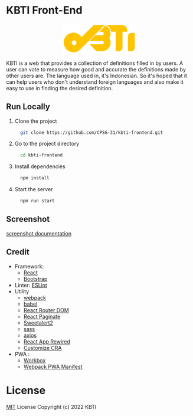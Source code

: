 # KBTI Front-End

<p align="center">
  <img src="./public/logo-yellow.png" width="200">
</p>

KBTI is a web that provides a collection of definitions filled in by users. A user can vote to measure how good and accurate the definitions made by other users are. The language used in, it's Indonesian. So it's hoped that it can help users who don't understand foreign languages and also make it easy to use in finding the desired definition.

## Run Locally

1. Clone the project
    ```bash
      git clone https://github.com/CPSG-31/kbti-frontend.git
    ```

2. Go to the project directory
    ```bash
      cd kbti-frontend
    ```

3. Install dependencies
    ```bash
      npm install
    ```

4. Start the server
    ```bash
      npm run start
    ```


## Screenshot
[screenshot documentation](https://docs.google.com/document/d/1qRyDgjt5BXucqiPVhSCVVrV-8151NzN5-FGsSzplGIY/edit?usp=sharing)


    
## Credit

- Framework:
  - [React](https://reactjs.org/)
  - [Bootstrap](https://getbootstrap.com/)
- Linter: [ESLint](https://eslint.org/)
- Utility
  - [webpack](https://webpack.js.org/)
  - [babel](https://babeljs.io/)
  - [React Router DOM](https://npmjs.com/package/react-router-dom)
  - [React Paginate](https://npmjs.com/package/react-paginate)
  - [Sweetalert2](https://npmjs.com/package/sweetalert2)
  - [sass](https://npmjs.com/package/sass)
  - [axios](https://npmjs.com/package/axios)
  - [React App Rewired](https://npmjs.com/package/react-app-rewired)
  - [Customize CRA](https://npmjs.com/package/customize-cra)
- PWA :
  - [Workbox](https://developers.google.com/web/tools/workbox/modules/)
  - [Webpack PWA Manifest](https://npmjs.com/package/webpack-pwa-manifest)

# License
[MIT](./LICENSE) License Copyright (c) 2022 KBTI
